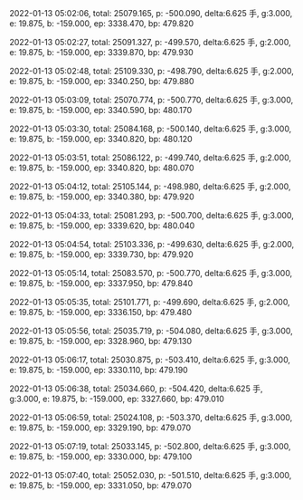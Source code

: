 2022-01-13 05:02:06, total: 25079.165, p: -500.090, delta:6.625 手, g:3.000, e: 19.875, b: -159.000, ep: 3338.470, bp: 479.820

2022-01-13 05:02:27, total: 25091.327, p: -499.570, delta:6.625 手, g:2.000, e: 19.875, b: -159.000, ep: 3339.870, bp: 479.930

2022-01-13 05:02:48, total: 25109.330, p: -498.790, delta:6.625 手, g:2.000, e: 19.875, b: -159.000, ep: 3340.250, bp: 479.880

2022-01-13 05:03:09, total: 25070.774, p: -500.770, delta:6.625 手, g:3.000, e: 19.875, b: -159.000, ep: 3340.590, bp: 480.170

2022-01-13 05:03:30, total: 25084.168, p: -500.140, delta:6.625 手, g:3.000, e: 19.875, b: -159.000, ep: 3340.820, bp: 480.120

2022-01-13 05:03:51, total: 25086.122, p: -499.740, delta:6.625 手, g:2.000, e: 19.875, b: -159.000, ep: 3340.820, bp: 480.070

2022-01-13 05:04:12, total: 25105.144, p: -498.980, delta:6.625 手, g:2.000, e: 19.875, b: -159.000, ep: 3340.380, bp: 479.920

2022-01-13 05:04:33, total: 25081.293, p: -500.700, delta:6.625 手, g:3.000, e: 19.875, b: -159.000, ep: 3339.620, bp: 480.040

2022-01-13 05:04:54, total: 25103.336, p: -499.630, delta:6.625 手, g:2.000, e: 19.875, b: -159.000, ep: 3339.730, bp: 479.920

2022-01-13 05:05:14, total: 25083.570, p: -500.770, delta:6.625 手, g:3.000, e: 19.875, b: -159.000, ep: 3337.950, bp: 479.840

2022-01-13 05:05:35, total: 25101.771, p: -499.690, delta:6.625 手, g:2.000, e: 19.875, b: -159.000, ep: 3336.150, bp: 479.480

2022-01-13 05:05:56, total: 25035.719, p: -504.080, delta:6.625 手, g:3.000, e: 19.875, b: -159.000, ep: 3328.960, bp: 479.130

2022-01-13 05:06:17, total: 25030.875, p: -503.410, delta:6.625 手, g:3.000, e: 19.875, b: -159.000, ep: 3330.110, bp: 479.190

2022-01-13 05:06:38, total: 25034.660, p: -504.420, delta:6.625 手, g:3.000, e: 19.875, b: -159.000, ep: 3327.660, bp: 479.010

2022-01-13 05:06:59, total: 25024.108, p: -503.370, delta:6.625 手, g:3.000, e: 19.875, b: -159.000, ep: 3329.190, bp: 479.070

2022-01-13 05:07:19, total: 25033.145, p: -502.800, delta:6.625 手, g:3.000, e: 19.875, b: -159.000, ep: 3330.000, bp: 479.100

2022-01-13 05:07:40, total: 25052.030, p: -501.510, delta:6.625 手, g:3.000, e: 19.875, b: -159.000, ep: 3331.050, bp: 479.070